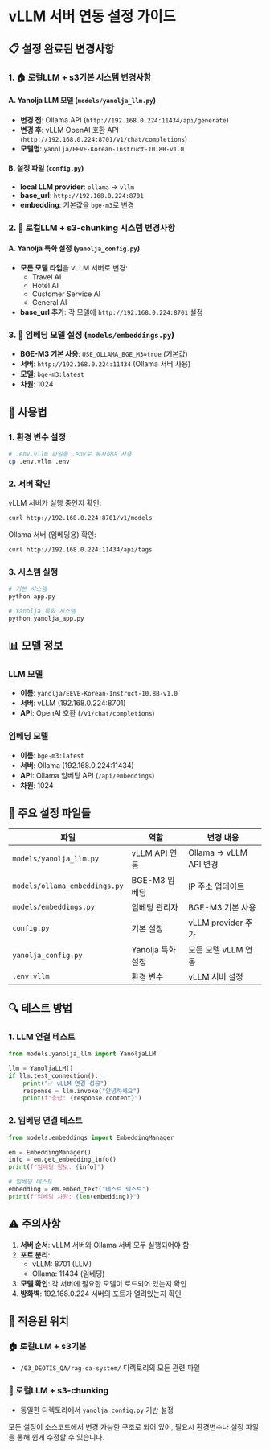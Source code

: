 # vLLM 서버 연동 설정 가이드

## 📋 설정 완료된 변경사항

### 1. 🏠 로컬LLM + s3기본 시스템 변경사항

#### A. Yanolja LLM 모델 (`models/yanolja_llm.py`)
- **변경 전**: Ollama API (`http://192.168.0.224:11434/api/generate`)
- **변경 후**: vLLM OpenAI 호환 API (`http://192.168.0.224:8701/v1/chat/completions`)
- **모델명**: `yanolja/EEVE-Korean-Instruct-10.8B-v1.0`

#### B. 설정 파일 (`config.py`)
- **local LLM provider**: `ollama` → `vllm`
- **base_url**: `http://192.168.0.224:8701`
- **embedding**: 기본값을 `bge-m3`로 변경

### 2. 🔧 로컬LLM + s3-chunking 시스템 변경사항

#### A. Yanolja 특화 설정 (`yanolja_config.py`)
- **모든 모델 타입**을 vLLM 서버로 변경:
  - Travel AI
  - Hotel AI  
  - Customer Service AI
  - General AI
- **base_url 추가**: 각 모델에 `http://192.168.0.224:8701` 설정

### 3. 🎯 임베딩 모델 설정 (`models/embeddings.py`)
- **BGE-M3 기본 사용**: `USE_OLLAMA_BGE_M3=true` (기본값)
- **서버**: `http://192.168.0.224:11434` (Ollama 서버 사용)
- **모델**: `bge-m3:latest`
- **차원**: 1024

## 🚀 사용법

### 1. 환경 변수 설정
```bash
# .env.vllm 파일을 .env로 복사하여 사용
cp .env.vllm .env
```

### 2. 서버 확인
vLLM 서버가 실행 중인지 확인:
```bash
curl http://192.168.0.224:8701/v1/models
```

Ollama 서버 (임베딩용) 확인:
```bash
curl http://192.168.0.224:11434/api/tags
```

### 3. 시스템 실행
```bash
# 기본 시스템
python app.py

# Yanolja 특화 시스템  
python yanolja_app.py
```

## 📊 모델 정보

### LLM 모델
- **이름**: `yanolja/EEVE-Korean-Instruct-10.8B-v1.0`
- **서버**: vLLM (192.168.0.224:8701)
- **API**: OpenAI 호환 (`/v1/chat/completions`)

### 임베딩 모델  
- **이름**: `bge-m3:latest`
- **서버**: Ollama (192.168.0.224:11434)
- **API**: Ollama 임베딩 API (`/api/embeddings`)
- **차원**: 1024

## 🔧 주요 설정 파일들

| 파일 | 역할 | 변경 내용 |
|------|------|-----------|
| `models/yanolja_llm.py` | vLLM API 연동 | Ollama → vLLM API 변경 |
| `models/ollama_embeddings.py` | BGE-M3 임베딩 | IP 주소 업데이트 |
| `models/embeddings.py` | 임베딩 관리자 | BGE-M3 기본 사용 |
| `config.py` | 기본 설정 | vLLM provider 추가 |
| `yanolja_config.py` | Yanolja 특화 설정 | 모든 모델 vLLM 연동 |
| `.env.vllm` | 환경 변수 | vLLM 서버 설정 |

## 🔍 테스트 방법

### 1. LLM 연결 테스트
```python
from models.yanolja_llm import YanoljaLLM

llm = YanoljaLLM()
if llm.test_connection():
    print("✅ vLLM 연결 성공")
    response = llm.invoke("안녕하세요")
    print(f"응답: {response.content}")
```

### 2. 임베딩 연결 테스트
```python
from models.embeddings import EmbeddingManager

em = EmbeddingManager()
info = em.get_embedding_info()
print(f"임베딩 정보: {info}")

# 임베딩 테스트
embedding = em.embed_text("테스트 텍스트")
print(f"임베딩 차원: {len(embedding)}")
```

## ⚠️ 주의사항

1. **서버 순서**: vLLM 서버와 Ollama 서버 모두 실행되어야 함
2. **포트 분리**: 
   - vLLM: 8701 (LLM)
   - Ollama: 11434 (임베딩)
3. **모델 확인**: 각 서버에 필요한 모델이 로드되어 있는지 확인
4. **방화벽**: 192.168.0.224 서버의 포트가 열려있는지 확인

## 📝 적용된 위치

### 🏠 로컬LLM + s3기본
- `/03_DEOTIS_QA/rag-qa-system/` 디렉토리의 모든 관련 파일

### 🔧 로컬LLM + s3-chunking  
- 동일한 디렉토리에서 `yanolja_config.py` 기반 설정

모든 설정이 소스코드에서 변경 가능한 구조로 되어 있어, 필요시 환경변수나 설정 파일을 통해 쉽게 수정할 수 있습니다.